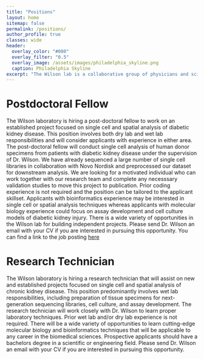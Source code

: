 ```yaml
---
title: "Positions"
layout: home
sitemap: false
permalink: /positions/
author_profile: true
classes: wide
header:
  overlay_color: "#000"
  overlay_filter: "0.5"
  overlay_image: /assets/images/philadelphia_skyline.png
  caption: Philadelphia Skyline
excerpt: "The Wilson lab is a collaborative group of physicians and scientists working to translate our research into precision medicines for patients with kidney disease."
---
```


# Postdoctoral Fellow
The Wilson laboratory is hiring a post-doctoral fellow to work on an established project focused on single cell and spatial analysis of diabetic kidney disease. This position involves both dry lab and wet lab responsibilities and will consider applicants with experience in either area. The post-doctoral fellow will conduct single cell analysis of human donor specimens from patients with diabetic kidney disease under the supervision of Dr. Wilson. We have already sequenced a large number of single cell libraries in collaboration with Novo Nordisk and preprocessed our dataset for downstream analysis. We are looking for a motivated individual who can work together with our research team and complete any necesssary validation studies to move this project to publication. Prior coding experience is not required and the position can be tailored to the applicant skillset. Applicants with bioinformatics experience may be interested in single cell or spatial analysis techniques whereas applicants with molecular biology experience could focus on assay development and cell culture models of diabetic kidney injury. There is a wide variety of opportunities in the Wilson lab for building independent projects. Please send Dr. Wilson an email with your CV if you are interested in pursuing this opportunity. You can find a link to the job posting [here](https://www.med.upenn.edu/apps/my/index.php?_app_id=63e264bb8ae04&_display=1&_hist_id=1&_preserve[init_panel]=bpp_postings%2Fmain&_preserve[fid]=0&_preserve[pid]=30071&_token=6e61360154196da87ba3f101218c7fdf&CEALID=122A4D230919C1F78E8B9D7D4346E327)

# Research Technician
The Wilson laboratory is hiring a research technician that will assist on new and established projects focused on single cell and spatial analysis of chronic kidney disease. This position predominantly involves wet lab responsibilities, including preparation of tissue specimens for next-generation sequencing libraries, cell culture, and assay development. The research technician will work closely with Dr. Wilson to learn proper laboratory techniques. Prior wet lab and/or dry lab experience is not required. There will be a wide variety of opportunities to learn cutting-edge molecular biology and bioinformatics techniques that will be applicable to any career in the biomedical sciences. Prospective applicants should have a bachelors degree in a scientific or engineering field. Please send Dr. Wilson an email with your CV if you are interested in pursuing this opportunity. 

